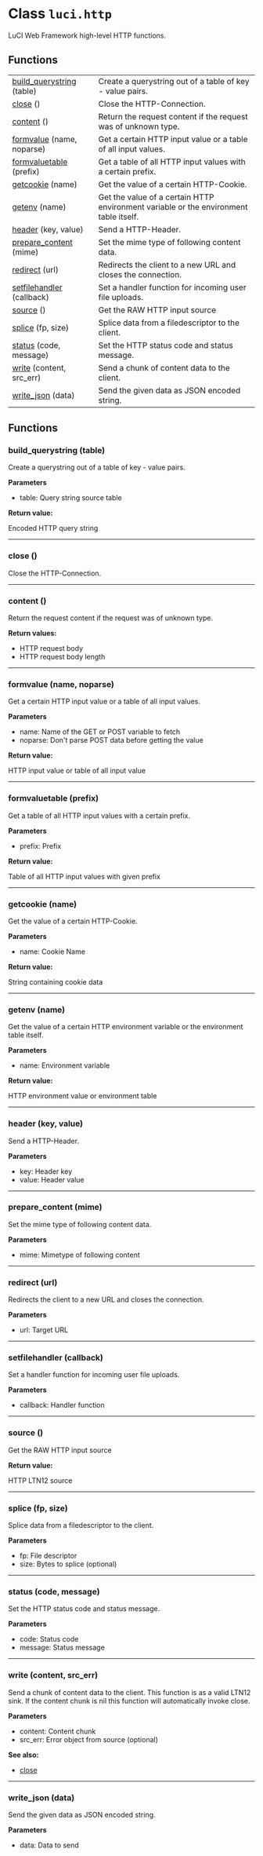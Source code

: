# Class `luci.http`

LuCI Web Framework high-level HTTP functions.

## Functions

|                                                       |                                                                                       |
| -                                                     | -                                                                                     |
| [build_querystring](#build_querystring-table) (table) | Create a querystring out of a table of key - value pairs.                             |
| [close](#close) ()                                    | Close the HTTP-Connection.                                                            |
| [content](#content) ()                                | Return the request content if the request was of unknown type.                        |
| [formvalue](#formvalue-name-noparse) (name, noparse)  | Get a certain HTTP input value or a table of all input values.                        |
| [formvaluetable](#formvaluetable-prefix) (prefix)     | Get a table of all HTTP input values with a certain prefix.                           |
| [getcookie](#getcookie-name) (name)                   | Get the value of a certain HTTP-Cookie.                                               |
| [getenv](#getenv-name) (name)                         | Get the value of a certain HTTP environment variable or the environment table itself. |
| [header](#header-key-value) (key, value)              | Send a HTTP-Header.                                                                   |
| [prepare_content](#prepare_content-mime) (mime)       | Set the mime type of following content data.                                          |
| [redirect](#redirect-url) (url)                       | Redirects the client to a new URL and closes the connection.                          |
| [setfilehandler](#setfilehandler-callback) (callback) | Set a handler function for incoming user file uploads.                                |
| [source](#source) ()                                  | Get the RAW HTTP input source                                                         |
| [splice](#splice-fp-size) (fp, size)                  | Splice data from a filedescriptor to the client.                                      |
| [status](#status-code-message) (code, message)        | Set the HTTP status code and status message.                                          |
| [write](#write-content-src_err) (content, src_err)    | Send a chunk of content data to the client.                                           |
| [write_json](#write_json-data) (data)                 | Send the given data as JSON encoded string.                                           |

## Functions

### build_querystring (table)
Create a querystring out of a table of key - value pairs.

**Parameters**

- table: Query string source table

**Return value:**

Encoded HTTP query string

---
### close ()
Close the HTTP-Connection.

---
### content ()
Return the request content if the request was of unknown type.

**Return values:**

+ HTTP request body
+ HTTP request body length

---
### formvalue (name, noparse)
Get a certain HTTP input value or a table of all input values.

**Parameters**

- name: Name of the GET or POST variable to fetch
- noparse: Don't parse POST data before getting the value

**Return value:**

HTTP input value or table of all input value

---
### formvaluetable (prefix)
Get a table of all HTTP input values with a certain prefix.

**Parameters**

- prefix: Prefix

**Return value:**

Table of all HTTP input values with given prefix

---
### getcookie (name)
Get the value of a certain HTTP-Cookie.

**Parameters**

- name: Cookie Name

**Return value:**

String containing cookie data

---
### getenv (name)
Get the value of a certain HTTP environment variable or the environment table itself.

**Parameters**

- name: Environment variable

**Return value:**

HTTP environment value or environment table

---
### header (key, value)
Send a HTTP-Header.

**Parameters**

- key: Header key
- value: Header value

---
### prepare_content (mime)
Set the mime type of following content data.

**Parameters**

- mime: Mimetype of following content

---
### redirect (url)
Redirects the client to a new URL and closes the connection.

**Parameters**

- url: Target URL

---
### setfilehandler (callback)
Set a handler function for incoming user file uploads.

**Parameters**

- callback: Handler function

---
### source ()
Get the RAW HTTP input source

**Return value:**

HTTP LTN12 source

---
### splice (fp, size)
Splice data from a filedescriptor to the client.

**Parameters**

- fp: File descriptor
- size: Bytes to splice (optional)

---
### status (code, message)
Set the HTTP status code and status message.

**Parameters**

- code: Status code
- message: Status message

---
### write (content, src_err)
Send a chunk of content data to the client. This function is as a valid LTN12 sink. If the content chunk is nil this function will automatically invoke close.

**Parameters**

- content: Content chunk
- src_err: Error object from source (optional)

**See also:**

- [close](#close)

---
### write_json (data)
Send the given data as JSON encoded string.

**Parameters**

- data: Data to send
